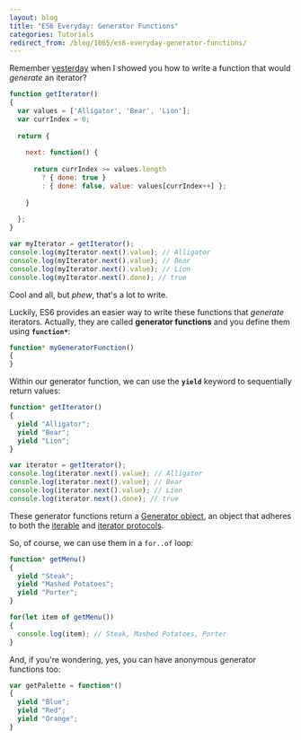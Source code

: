 ```yaml
---
layout: blog
title: "ES6 Everyday: Generator Functions"
categories: Tutorials
redirect_from: /blog/1065/es6-everyday-generator-functions/
---
```


Remember [yesterday](http://www.loganfranken.com/blog/886/es6-everyday-the-iterator-protocol/) when I showed you how to write a function that would _generate_ an iterator?

```javascript
function getIterator()
{
  var values = ['Alligator', 'Bear', 'Lion'];
  var currIndex = 0;
  
  return {
    
    next: function() {
      
      return currIndex >= values.length
        ? { done: true }
      	: { done: false, value: values[currIndex++] };
      
    }
    
  };
}

var myIterator = getIterator();
console.log(myIterator.next().value); // Alligator
console.log(myIterator.next().value); // Bear
console.log(myIterator.next().value); // Lion
console.log(myIterator.next().done); // true
```

Cool and all, but _phew_, that's a lot to write.

Luckily, ES6 provides an easier way to write these functions that _generate_ iterators. Actually, they are called **generator functions** and you define them using **`function*`**:

```javascript
function* myGeneratorFunction()
{
}
```

Within our generator function, we can use the **`yield`** keyword to sequentially return values:

```javascript
function* getIterator()
{
  yield "Alligator";
  yield "Bear";
  yield "Lion";
}

var iterator = getIterator();
console.log(iterator.next().value); // Alligator
console.log(iterator.next().value); // Bear
console.log(iterator.next().value); // Lion
console.log(iterator.next().done); // true
```

These generator functions return a [Generator object](https://developer.mozilla.org/en-US/docs/Web/JavaScript/Reference/Global_Objects/Generator), an object that adheres to both the [iterable](http://www.loganfranken.com/blog/884/es6-everyday-for-of-loops-and-the-iterable-protocol/) and [iterator protocols](http://www.loganfranken.com/blog/886/es6-everyday-the-iterator-protocol/).

So, of course, we can use them in a `for..of` loop:

```javascript
function* getMenu()
{
  yield "Steak";
  yield "Mashed Potatoes";
  yield "Porter";
}

for(let item of getMenu())
{
  console.log(item); // Steak, Mashed Potatoes, Porter
}
```

And, if you're wondering, yes, you can have anonymous generator functions too:

```javascript
var getPalette = function*()
{
  yield "Blue";
  yield "Red";
  yield "Orange";
}
```
